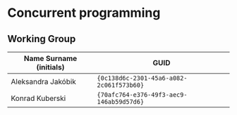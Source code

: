 # Concurrent programming

## Working Group

| Name Surname (initials) | GUID                                     |
| ----------------------- | ---------------------------------------- |
| Aleksandra Jakóbik      | `{0c138d6c-2301-45a6-a082-2c061f573b60}` |
| Konrad Kuberski         | `{70afc764-e376-49f3-aec9-146ab59d57d6}` |# Projekt
